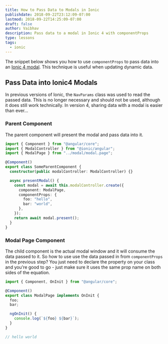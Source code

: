 ```yaml
---
title: How to Pass Data to Modals in Ionic
publishdate: 2018-09-22T23:12:09-07:00
lastmod: 2018-09-22T14:25:09-07:00
draft: false
author: Vaibhav
description: Pass data to a modal in Ionic 4 with componentProps
type: lessons
tags:
  - ionic
---
```


The snippet below shows you how to use `componentProps` to pass data into an [Ionic 4 modal](https://beta.ionicframework.com/docs/api/modal/). This technique is useful when updating dynamic data.

## Pass Data into Ionic4 Modals

In previous versions of Ionic, the `NavParams` class was used to read the passed data. This is no longer necessary and should not be used, although it does still work technically. In version 4, sharing data with a modal is easier than ever...

### Parent Component

The parent component will present the modal and pass data into it.

```typescript
import { Component } from "@angular/core";
import { ModalController } from "@ionic/angular";
import { ModalPage } from "../modal/modal.page";

@Component()
export class SomeParentComponent {
  constructor(public modalController: ModalController) {}

  async presentModal() {
    const modal = await this.modalController.create({
      component: ModalPage,
      componentProps: {
        foo: "hello",
        bar: "world",
      },
    });
    return await modal.present();
  }
}
```

### Modal Page Component

The child component is the actual modal window and it will consume the data passed to it. So how to use use the data passed in from `componentProps` in the previous step? You just need to declare the property on your class and you're good to go - just make sure it uses the same prop name on both sides of the equation.

```typescript
import { Component, OnInit } from "@angular/core";

@Component()
export class ModalPage implements OnInit {
  foo;
  bar;

  ngOnInit() {
    console.log(`${foo} ${bar}`);
  }
}

// hello world
```

